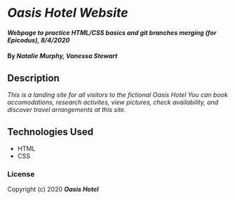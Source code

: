 # _Oasis Hotel Website_

#### _Webpage to practice HTML/CSS basics and git branches merging (for Epicodus), 8/4/2020_

#### By _**Natalie Murphy, Vanessa Stewart**_

## Description

_This is a landing site for all visitors to the fictional Oasis Hotel You can book accomodations, research activites, view pictures, check availability, and discover travel arrangements at this site._

## Technologies Used

* HTML
* CSS

### License

Copyright (c) 2020 **_Oasis Hotel_**
